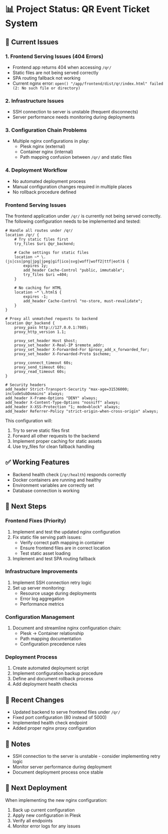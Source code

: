 # 📊 Project Status: QR Event Ticket System

## 🚧 Current Issues

### 1. Frontend Serving Issues (404 Errors)
- Frontend app returns 404 when accessing `/qr/`
- Static files are not being served correctly
- SPA routing fallback not working
- Current nginx error: `open() "/app/frontend/dist/qr/index.html" failed (2: No such file or directory)`

### 2. Infrastructure Issues
- SSH connection to server is unstable (frequent disconnects)
- Server performance needs monitoring during deployments

### 3. Configuration Chain Problems
- Multiple nginx configurations in play:
  - Plesk nginx (external)
  - Container nginx (internal)
  - Path mapping confusion between `/qr/` and static files

### 4. Deployment Workflow
- No automated deployment process
- Manual configuration changes required in multiple places
- No rollback procedure defined

### Frontend Serving Issues
The frontend application under `/qr/` is currently not being served correctly. The following configuration needs to be implemented and tested:

```nginx
# Handle all routes under /qr/
location /qr/ {
    # Try static files first
    try_files $uri @qr_backend;

    # Cache settings for static files
    location ~* \.(js|css|png|jpg|jpeg|gif|ico|svg|woff|woff2|ttf|eot)$ {
        expires 1y;
        add_header Cache-Control "public, immutable";
        try_files $uri =404;
    }

    # No caching for HTML
    location ~* \.html$ {
        expires -1;
        add_header Cache-Control "no-store, must-revalidate";
    }
}

# Proxy all unmatched requests to backend
location @qr_backend {
    proxy_pass http://127.0.0.1:7085;
    proxy_http_version 1.1;
    
    proxy_set_header Host $host;
    proxy_set_header X-Real-IP $remote_addr;
    proxy_set_header X-Forwarded-For $proxy_add_x_forwarded_for;
    proxy_set_header X-Forwarded-Proto $scheme;
    
    proxy_connect_timeout 60s;
    proxy_send_timeout 60s;
    proxy_read_timeout 60s;
}

# Security headers
add_header Strict-Transport-Security "max-age=31536000; includeSubDomains" always;
add_header X-Frame-Options "DENY" always;
add_header X-Content-Type-Options "nosniff" always;
add_header X-XSS-Protection "1; mode=block" always;
add_header Referrer-Policy "strict-origin-when-cross-origin" always;
```

This configuration will:
1. Try to serve static files first
2. Forward all other requests to the backend
3. Implement proper caching for static assets
4. Use try_files for clean fallback handling

## ✅ Working Features
- Backend health check (`/qr/health`) responds correctly
- Docker containers are running and healthy
- Environment variables are correctly set
- Database connection is working

## 📝 Next Steps

### Frontend Fixes (Priority)
1. Implement and test the updated nginx configuration
2. Fix static file serving path issues:
   - Verify correct path mapping in container
   - Ensure frontend files are in correct location
   - Test static asset loading
3. Implement and test SPA routing fallback

### Infrastructure Improvements
1. Implement SSH connection retry logic
2. Set up server monitoring:
   - Resource usage during deployments
   - Error log aggregation
   - Performance metrics

### Configuration Management
1. Document and streamline nginx configuration chain:
   - Plesk → Container relationship
   - Path mapping documentation
   - Configuration precedence rules

### Deployment Process
1. Create automated deployment script
2. Implement configuration backup procedure
3. Define and document rollback process
4. Add deployment health checks

## 🔄 Recent Changes
- Updated backend to serve frontend files under `/qr/`
- Fixed port configuration (80 instead of 5000)
- Implemented health check endpoint
- Added proper nginx proxy configuration

## 📌 Notes
- SSH connection to the server is unstable - consider implementing retry logic
- Monitor server performance during deployment
- Document deployment process once stable

## 🎯 Next Deployment
When implementing the new nginx configuration:
1. Back up current configuration
2. Apply new configuration in Plesk
3. Verify all endpoints
4. Monitor error logs for any issues